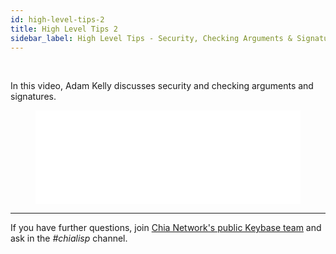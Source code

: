 ```yaml
---
id: high-level-tips-2
title: High Level Tips 2
sidebar_label: High Level Tips - Security, Checking Arguments & Signatures
---
```


~~‌~~

In this video, Adam Kelly discusses security and checking arguments and signatures.

<figure class="video-container">
<iframe src="//www.youtube.com/embed/T4noZyNJkFA" frameborder="0" allowfullscreen webkitallowfullscreen mozallowfullscreen width="100%"></iframe>
</figure>

---

If you have further questions, join [Chia Network's public Keybase team](https://keybase.io/team/chia_network.public) and ask in the *#chialisp* channel.